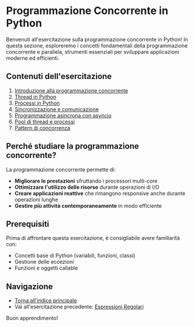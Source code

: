 # Programmazione Concorrente in Python

Benvenuti all'esercitazione sulla programmazione concorrente in Python! In questa sezione, esploreremo i concetti fondamentali della programmazione concorrente e parallela, strumenti essenziali per sviluppare applicazioni moderne ed efficienti.

## Contenuti dell'esercitazione

1. [Introduzione alla programmazione concorrente](teoria/01-introduzione-concorrenza.md)
2. [Thread in Python](teoria/02-thread.md)
3. [Processi in Python](teoria/03-processi.md)
4. [Sincronizzazione e comunicazione](teoria/04-sincronizzazione.md)
5. [Programmazione asincrona con asyncio](teoria/05-asyncio.md)
6. [Pool di thread e processi](teoria/06-pool.md)
7. [Pattern di concorrenza](teoria/07-pattern-concorrenza.md)

## Perché studiare la programmazione concorrente?

La programmazione concorrente permette di:

- **Migliorare le prestazioni** sfruttando i processori multi-core
- **Ottimizzare l'utilizzo delle risorse** durante operazioni di I/O
- **Creare applicazioni reattive** che rimangono responsive anche durante operazioni lunghe
- **Gestire più attività contemporaneamente** in modo efficiente

## Prerequisiti

Prima di affrontare questa esercitazione, è consigliabile avere familiarità con:

- Concetti base di Python (variabili, funzioni, classi)
- Gestione delle eccezioni
- Funzioni e oggetti callable

## Navigazione

- [Torna all'indice principale](../README.md)
- Vai all'esercitazione precedente: [Espressioni Regolari](../12-Espressioni_Regolari/README.md)

Buon apprendimento!